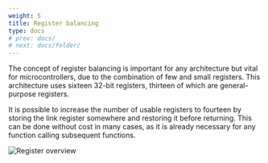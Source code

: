 ```yaml
---
weight: 5
title: Register balancing
type: docs
# prev: docs/
# next: docs/folder/
---
```

<style>
  .side-by-side {
    display: flex;
    gap: 10px;
    padding-top: 20px;
    padding-bottom: 20px;
  }
  .box {
    flex: 1;
    border: none;
    box-sizing: border-box;
  }
  @media (max-width: 400px) {
            .side-by-side {
                flex-direction: column;
            }
        }
</style>

The concept of register balancing is important for any architecture but vital for microcontrollers, due to the combination of few and small registers. This architecture uses sixteen 32-bit registers, thirteen of which are general-purpose registers. 

It is possible to increase the number of usable registers to fourteen by storing the link register somewhere and restoring it before returning. This can be done without cost in many cases, as it is already necessary for any function calling subsequent functions. 

![](/images/all_reg.png "Register overview")